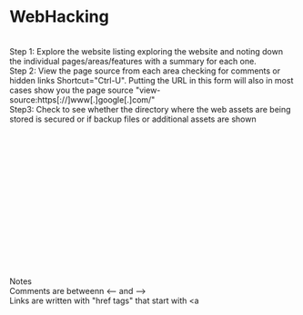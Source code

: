 # WebHacking
<br>
Step 1: Explore the website listing exploring the website and noting down the individual pages/areas/features with a summary for each one.
<br>
Step 2: View the page source from each area checking for comments or hidden links Shortcut="Ctrl-U". Putting the URL in this form will also in most cases show you the page source "view-source:https[://]www[.]google[.]com/"
<br>
Step3: Check to see whether the directory where the web assets are being stored is secured or if backup files or additional assets are shown 
<br>





<br><br><br><br><br><br><br><br><br><br><br><br><br><br><br>
Notes<br>
Comments are betweenn <-- and --> <br>
Links are written with "href tags" that start with <a <br>
